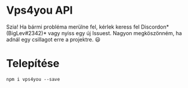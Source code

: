 # Vps4you API

Szia! Ha bármi probléma merülne fel, kérlek keress fel Discordon*(BigLev#2342)* vagy nyiss egy új Issuest. Nagyon megköszönném, ha adnál egy csillagot erre a projektre. :smiley: 

# Telepítése
`npm i vps4you --save`
